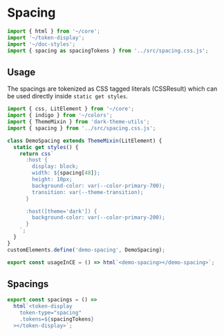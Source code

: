 # Spacing

```js script
import { html } from '~/core';
import '~/token-display';
import '~/doc-styles';
import { spacing as spacingTokens } from '../src/spacing.css.js';
```

## Usage

The spacings are tokenized as CSS tagged literals (CSSResult) which can be used directly inside `static get styles`.

```js preview-story
import { css, LitElement } from '~/core';
import { indigo } from '~/colors';
import { ThemeMixin } from 'dark-theme-utils';
import { spacing } from '../src/spacing.css.js';

class DemoSpacing extends ThemeMixin(LitElement) {
  static get styles() {
    return css`
      :host {
        display: block;
        width: ${spacing[48]};
        height: 10px;
        background-color: var(--color-primary-700);
        transition: var(--theme-transition);
      }

      :host([theme='dark']) {
        background-color: var(--color-primary-200);
      }
    `;
  }
}
customElements.define('demo-spacing', DemoSpacing);

export const usageInCE = () => html`<demo-spacing></demo-spacing>`;
```

## Spacings

```js story
export const spacings = () =>
  html`<token-display
    token-type="spacing"
    .tokens=${spacingTokens}
  ></token-display>`;
```
